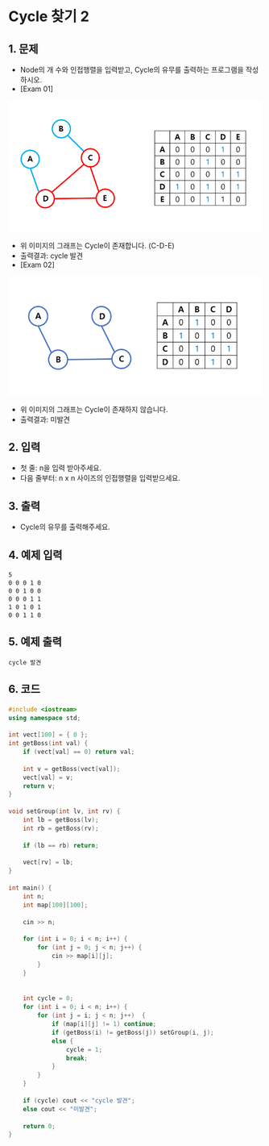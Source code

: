 # Cycle 찾기 2

## 1. 문제

- Node의 개 수와 인접행렬을 입력받고, Cycle의 유무를 출력하는 프로그램을 작성하시오.
- [Exam 01]

<img src="./Group02.png" alt="Group" style="zoom:80%;" />

- 위 이미지의 그래프는 Cycle이 존재합니다. (C-D-E)
- 출력결과: cycle 발견
- [Exam 02]

<img src="./Group03.png" alt="Group" style="zoom:95%;" />

- 위 이미지의 그래프는 Cycle이 존재하지 않습니다.
- 출력결과: 미발견

## 2. 입력
- 첫 줄: n을 입력 받아주세요.
- 다음 줄부터: n x n 사이즈의 인접행렬을 입력받으세요.

## 3. 출력

- Cycle의 유무를 출력해주세요.


## 4. 예제 입력
```
5
0 0 0 1 0
0 0 1 0 0
0 0 0 1 1
1 0 1 0 1
0 0 1 1 0
```

## 5. 예제 출력
```
cycle 발견
```

## 6. 코드

```c++
#include <iostream>
using namespace std;

int vect[100] = { 0 };
int getBoss(int val) {
	if (vect[val] == 0) return val;

	int v = getBoss(vect[val]);
	vect[val] = v;
	return v;
}

void setGroup(int lv, int rv) {
	int lb = getBoss(lv);
	int rb = getBoss(rv);

	if (lb == rb) return;

	vect[rv] = lb;
}

int main() {
	int n;
	int map[100][100];

	cin >> n;

	for (int i = 0; i < n; i++) {
		for (int j = 0; j < n; j++) {
			cin >> map[i][j];
		}
	}
	

	int cycle = 0;
	for (int i = 0; i < n; i++) {
		for (int j = i; j < n; j++)  {
			if (map[i][j] != 1) continue;
			if (getBoss(i) != getBoss(j)) setGroup(i, j);
			else {
				cycle = 1;
				break;
			}
		}
	}

	if (cycle) cout << "cycle 발견";
	else cout << "미발견";

	return 0;
}
```
